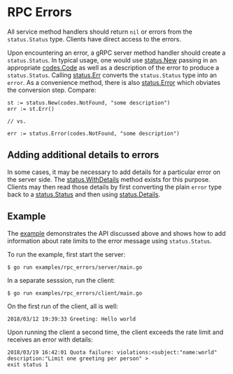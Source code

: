 # RPC Errors

All service method handlers should return `nil` or errors from the
`status.Status` type. Clients have direct access to the errors.

Upon encountering an error, a gRPC server method handler should create a
`status.Status`. In typical usage, one would use [status.New][new-status]
passing in an appropriate [codes.Code][code] as well as a description of the
error to produce a `status.Status`. Calling [status.Err][status-err] converts
the `status.Status` type into an `error`. As a convenience method, there is also
[status.Error][status-error] which obviates the conversion step. Compare:

```
st := status.New(codes.NotFound, "some description")
err := st.Err()

// vs.

err := status.Error(codes.NotFound, "some description")
```

## Adding additional details to errors

In some cases, it may be necessary to add details for a particular error on the
server side. The [status.WithDetails][with-details] method exists for this
purpose. Clients may then read those details by first converting the plain
`error` type back to a [status.Status][status] and then using
[status.Details][details].

## Example

The [example][example] demonstrates the API discussed above and shows how to add
information about rate limits to the error message using `status.Status`.

To run the example, first start the server:

```
$ go run examples/rpc_errors/server/main.go
```

In a separate sesssion, run the client:

```
$ go run examples/rpc_errors/client/main.go
```

On the first run of the client, all is well:

```
2018/03/12 19:39:33 Greeting: Hello world
```

Upon running the client a second time, the client exceeds the rate limit and
receives an error with details:

```
2018/03/19 16:42:01 Quota failure: violations:<subject:"name:world" description:"Limit one greeting per person" >
exit status 1
```

[status]:       https://godoc.org/github.com/chalvern/grpc-go/status#Status
[new-status]:   https://godoc.org/github.com/chalvern/grpc-go/status#New
[code]:         https://godoc.org/github.com/chalvern/grpc-go/codes#Code
[with-details]: https://godoc.org/github.com/chalvern/grpc-go/status#Status.WithDetails
[details]:      https://godoc.org/github.com/chalvern/grpc-go/status#Status.Details
[status-err]:   https://godoc.org/github.com/chalvern/grpc-go/status#Status.Err
[status-error]: https://godoc.org/github.com/chalvern/grpc-go/status#Error
[example]:      https://github.com/grpc/grpc-go/blob/master/examples/rpc_errors
